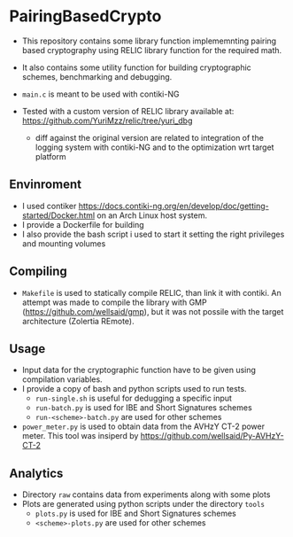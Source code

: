 # PairingBasedCrypto

* This repository contains some library function implememnting pairing based cryptography using RELIC library function for the required math. 
* It also contains some utility function for building cryptographic schemes, benchmarking and debugging.
* `main.c` is meant to be used with contiki-NG 

* Tested with a custom version of RELIC library available at: https://github.com/YuriMzz/relic/tree/yuri_dbg
  * diff against the original version are related to integration of the logging system with contiki-NG and to the optimization wrt target platform

## Envinroment
* I used contiker https://docs.contiki-ng.org/en/develop/doc/getting-started/Docker.html on an Arch Linux host system.
* I provide a Dockerfile for building
* I also provide the bash script i used to start it setting the right privileges and mounting volumes

## Compiling

* `Makefile` is used to statically compile RELIC, than link it with contiki. An attempt was made to compile the library with GMP (https://github.com/wellsaid/gmp), but it was not possile with the target architecture (Zolertia REmote).

## Usage
* Input data for the cryptographic function have to be given using compilation variables. 
* I provide a copy of bash and python scripts used to run tests. 
  * `run-single.sh` is useful for dedugging a specific input
  * `run-batch.py` is used for IBE and Short Signatures schemes
  * `run-<scheme>-batch.py` are used for other schemes
* `power_meter.py` is used to obtain data from the AVHzY CT-2 power meter. This tool was insiperd by https://github.com/wellsaid/Py-AVHzY-CT-2

## Analytics
* Directory `raw` contains data from experiments along with some plots
* Plots are generated using python scripts under the directory `tools`
  * `plots.py` is used for IBE and Short Signatures schemes
  * `<scheme>-plots.py` are used for other schemes
